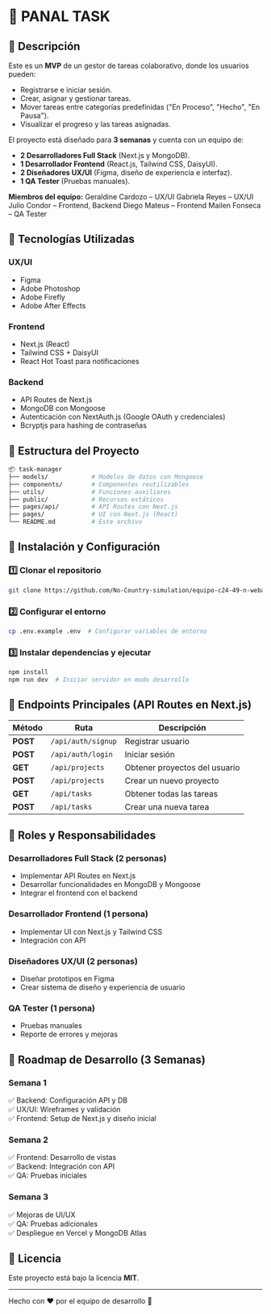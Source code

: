 # 📌 PANAL TASK

## 📖 Descripción
Este es un **MVP** de un gestor de tareas colaborativo, donde los usuarios pueden:
- Registrarse e iniciar sesión.
- Crear, asignar y gestionar tareas.
- Mover tareas entre categorías predefinidas ("En Proceso", "Hecho", "En Pausa").
- Visualizar el progreso y las tareas asignadas.

El proyecto está diseñado para **3 semanas** y cuenta con un equipo de:
- **2 Desarrolladores Full Stack** (Next.js y MongoDB).
- **1 Desarrollador Frontend** (React.js, Tailwind CSS, DaisyUI).
- **2 Diseñadores UX/UI** (Figma, diseño de experiencia e interfaz).
- **1 QA Tester** (Pruebas manuales).

**Miembros del equipo:**
Geraldine Cardozo – UX/UI
Gabriela Reyes – UX/UI
Julio Condor – Frontend, Backend
Diego Mateus – Frontend
Mailen Fonseca – QA Tester

## 🚀 Tecnologías Utilizadas
### **UX/UI**
- Figma
- Adobe Photoshop
- Adobe Firefly
- Adobe After Effects
  
### **Frontend**
- Next.js (React)
- Tailwind CSS + DaisyUI
- React Hot Toast para notificaciones

### **Backend**
- API Routes de Next.js
- MongoDB con Mongoose
- Autenticación con NextAuth.js (Google OAuth y credenciales)
- Bcryptjs para hashing de contraseñas

## 📁 Estructura del Proyecto
```bash
📦 task-manager
├── models/            # Modelos de datos con Mongoose
├── components/        # Componentes reutilizables
├── utils/             # Funciones auxiliares
├── public/            # Recursos estáticos
├── pages/api/         # API Routes con Next.js
├── pages/             # UI con Next.js (React)
└── README.md          # Este archivo
```

## 🔧 Instalación y Configuración
### **1️⃣ Clonar el repositorio**
```sh
git clone https://github.com/No-Country-simulation/equipo-c24-49-n-webapp
```
### **2️⃣ Configurar el entorno**
```sh
cp .env.example .env  # Configurar variables de entorno
```
### **3️⃣ Instalar dependencias y ejecutar**
```sh
npm install
npm run dev  # Iniciar servidor en modo desarrollo
```

## 🔗 Endpoints Principales (API Routes en Next.js)
| Método  | Ruta                        | Descripción |
|---------|-----------------------------|-------------|
| **POST**   | `/api/auth/signup`        | Registrar usuario |
| **POST**   | `/api/auth/login`           | Iniciar sesión |
| **GET**    | `/api/projects`             | Obtener proyectos del usuario |
| **POST**   | `/api/projects`             | Crear un nuevo proyecto |
| **GET**    | `/api/tasks`                | Obtener todas las tareas |
| **POST**   | `/api/tasks`                | Crear una nueva tarea |

## 📌 Roles y Responsabilidades
### **Desarrolladores Full Stack (2 personas)**
- Implementar API Routes en Next.js
- Desarrollar funcionalidades en MongoDB y Mongoose
- Integrar el frontend con el backend

### **Desarrollador Frontend (1 persona)**
- Implementar UI con Next.js y Tailwind CSS
- Integración con API

### **Diseñadores UX/UI (2 personas)**
- Diseñar prototipos en Figma
- Crear sistema de diseño y experiencia de usuario

### **QA Tester (1 persona)**
- Pruebas manuales
- Reporte de errores y mejoras

## 📅 Roadmap de Desarrollo (3 Semanas)
### **Semana 1**
✅ Backend: Configuración API y DB  
✅ UX/UI: Wireframes y validación  
✅ Frontend: Setup de Next.js y diseño inicial  

### **Semana 2**
✅ Frontend: Desarrollo de vistas  
✅ Backend: Integración con API  
✅ QA: Pruebas iniciales  

### **Semana 3**
✅ Mejoras de UI/UX  
✅ QA: Pruebas adicionales  
✅ Despliegue en Vercel y MongoDB Atlas  


## 📜 Licencia
Este proyecto está bajo la licencia **MIT**.

---
Hecho con ❤️ por el equipo de desarrollo 🚀

